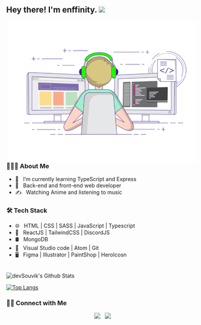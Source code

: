 <h2> Hey there! I'm enffinity. <img src="https://github.com/souvikguria98/souvikguria98/blob/master/Hi.gif" width="25"></h2>
<img align="right" alt="GIF" src="https://raw.githubusercontent.com/devSouvik/devSouvik/master/gif3.gif" width="500"/>

<h3> 👨🏻‍💻 About Me </h3>

- 🔭 &nbsp; I’m currently learning TypeScript and Express
- 💼 &nbsp; Back-end and front-end web developer
- ✍️ &nbsp; Watching Anime and listening to music
<h3>🛠 Tech Stack</h3>

- 🌐 &nbsp; HTML | CSS | SASS | JavaScript | Typescript
- 📙 &nbsp; ReactJS | TailwindCSS | DiscordJS
- 🛢 &nbsp; MongoDB
- 🔧 &nbsp; Visual Studio code | Atom | Git
- 🖥 &nbsp; Figma | Illustrator | PaintShop | HeroIcosn

<br>

<img align="center" src="https://github-readme-stats.vercel.app/api?username=enffinity&include_all_commits=true&count_private=true&show_icons=true&line_height=20&title_color=7A7ADB&icon_color=2234AE&text_color=D3D3D3&bg_color=0,000000,130F40" alt="devSouvik's Github Stats">

</br>

[![Top Langs](https://github-readme-stats.vercel.app/api/top-langs/?username=enffinity&layout=compact&text_color=daf7dc&bg_color=151515)](https://github.com/devSouvik/github-readme-stats)


<h3> 🤝🏻 Connect with Me </h3>

<p align="center">
&nbsp; <a href="https://twitter.com/enffinity_dev" target="_blank" rel="noopener noreferrer"><img src="https://img.icons8.com/plasticine/100/000000/twitter.png" width="50" /></a>  
&nbsp; <a href="mailto:enffinity@yahoo.com" target="_blank" rel="noopener noreferrer"><img src="https://img.icons8.com/plasticine/100/000000/gmail.png"  width="50" /></a>
</p>
